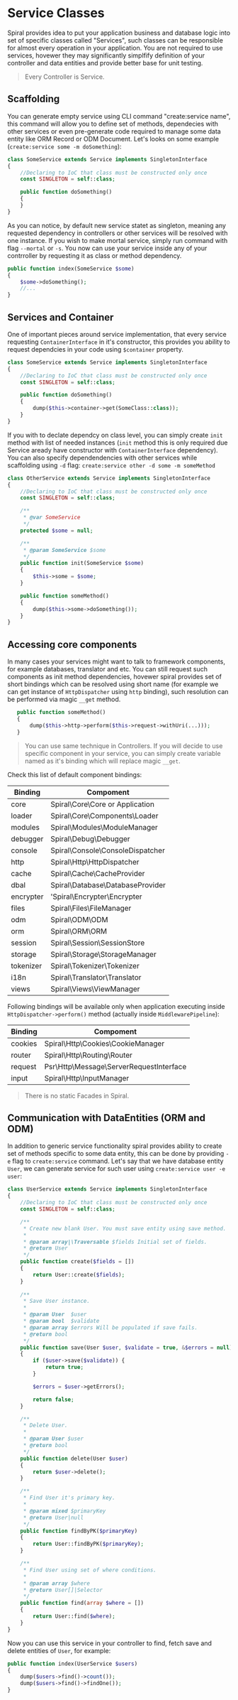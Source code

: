 # Service Classes
Spiral provides idea to put your application business and database logic into set of specific classes called "Services", such classes can be responsible for almost
every operation in your application. You are not required to use services, hovewer they may significantly simplfify definition of your controller and data entities
and provide better base for unit testing.

> Every Controller is Service.

## Scaffolding
You can generate empty service using CLI command "create:service name", this command will allow you to define set of methods, dependecies with other services
or even pre-generate code required to manage some data entity like ORM Record or ODM Document. Let's looks on some example (`create:service some -m doSomething`):

```php
class SomeService extends Service implements SingletonInterface
{
    //Declaring to IoC that class must be constructed only once
    const SINGLETON = self::class;

    public function doSomething()
    {
    }
}
```

As you can notice, by default new service statet as singleton, meaning any requested dependency in controllers or other services will be resolved with one instance.
If you wish to make mortal service, simply run command with flag `--mortal` or `-s`. You now can use your service inside any of your contrroller by requesting it
as class or method dependency.

```php
public function index(SomeService $some)
{
    $some->doSomething();
    //...
}
```

## Services and Container
One of important pieces around service implementation, that every service requesting `ContainerInterface` in it's constructor, this provides you ability to 
request dependcies in your code using `$container` property.

```php
class SomeService extends Service implements SingletonInterface
{
    //Declaring to IoC that class must be constructed only once
    const SINGLETON = self::class;

    public function doSomething()
    {
        dump($this->container->get(SomeClass::class));
    }
}
```

If you with to declate dependcy on class level, you can simply create `init` method with list of needed instances (`init` method this is only required due Service aready have constructor with `ContainerInterface` dependency). You can also specify dependendencies with other services while scaffolding using `-d` flag: `create:service other -d some -m someMethod`

```php
class OtherService extends Service implements SingletonInterface
{
    //Declaring to IoC that class must be constructed only once
    const SINGLETON = self::class;

    /**
     * @var SomeService
     */
    protected $some = null;

    /**
     * @param SomeService $some
     */
    public function init(SomeService $some)
    {
        $this->some = $some;
    }

    public function someMethod()
    {
        dump($this->some->doSomething());
    }
}
```

## Accessing core components
In many cases your services might want to talk to framework components, for example databases, translator and etc. You can still request such components as init method
dependencies, hovewer spiral provides set of short bindings which can be resolved using short name (for example we can get instance of `HttpDispatcher` using `http` binding), such resolution can be performed via magic `__get` method.

```php
   public function someMethod()
   {
       dump($this->http->perform($this->request->withUri(...)));
   }
```

> You can use same technique in Controllers. If you will decide to use specific component in your service, you can simply create variable named as it's binding which will replace magic `__get`.

Check this list of default component bindings:

| Binding   | Compoment                               | 
| ---       | ---                                     |
| core      | Spiral\Core\Core or Application         |
| loader    | Spiral\Core\Components\Loader           |
| modules   |  Spiral\Modules\ModuleManager           |
| debugger  | Spiral\Debug\Debugger                   |
| console   | Spiral\Console\ConsoleDispatcher        |
| http      |   Spiral\Http\HttpDispatcher            |
| cache     | Spiral\Cache\CacheProvider              |
| dbal      | Spiral\Database\DatabaseProvider        |
| encrypter | 'Spiral\Encrypter\Encrypter             |
| files     | Spiral\Files\FileManager                |
| odm       | Spiral\ODM\ODM                          |
| orm       | Spiral\ORM\ORM                          |
| session   | Spiral\Session\SessionStore             |
| storage   | Spiral\Storage\StorageManager           |
| tokenizer | Spiral\Tokenizer\Tokenizer              |
| i18n      | Spiral\Translator\Translator            |
| views     | Spiral\Views\ViewManager                |

Following bindings will be available only when application executing inside `HttpDispatcher->perform()` method (actually inside `MiddlewarePipeline`):

| Binding   | Compoment                               | 
| ---       | ---                                     |
| cookies   | Spiral\Http\Cookies\CookieManager       | 
| router    | Spiral\Http\Routing\Router              | 
| request   | Psr\Http\Message\ServerRequestInterface |
| input     | Spiral\Http\InputManager                |

> There is no static Facades in Spiral.

## Communication with DataEntities (ORM and ODM)
In addition to generic service functionality spiral provides ability to create set of methods specific to some data entity, this can be done by providing `-e` flag
to `create:service` command. Let's say that we have database entity `User`, we can generate service for such user using `create:service user -e user`:

```php
class UserService extends Service implements SingletonInterface
{
    //Declaring to IoC that class must be constructed only once
    const SINGLETON = self::class;

    /**
     * Create new blank User. You must save entity using save method.
     *
     * @param array|\Traversable $fields Initial set of fields.
     * @return User
     */
    public function create($fields = [])
    {
        return User::create($fields);
    }
        
    /**
     * Save User instance.
     *
     * @param User  $user
     * @param bool  $validate
     * @param array $errors Will be populated if save fails.
     * @return bool
     */
    public function save(User $user, $validate = true, &$errors = null)
    {
        if ($user->save($validate)) {
            return true;
        }

        $errors = $user->getErrors();

        return false;
    }

    /**
     * Delete User.
     *
     * @param User $user
     * @return bool
     */
    public function delete(User $user)
    {
        return $user->delete();
    }

    /**
     * Find User it's primary key.
     *
     * @param mixed $primaryKey
     * @return User|null
     */
    public function findByPK($primaryKey)
    {
        return User::findByPK($primaryKey);
    }

    /**
     * Find User using set of where conditions.
     *
     * @param array $where
     * @return User[]|Selector
     */
    public function find(array $where = [])
    {
        return User::find($where);
    }
}
```

Now you can use this service in your controller to find, fetch save and delete entities of `User`, for example:

```php
public function index(UserService $users)
{
    dump($users->find()->count());
    dump($users->find()->findOne());
}
```